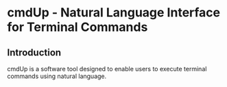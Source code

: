 # cmdUp - Natural Language Interface for Terminal Commands

## Introduction
cmdUp is a software tool designed to enable users to execute terminal commands using natural language.
